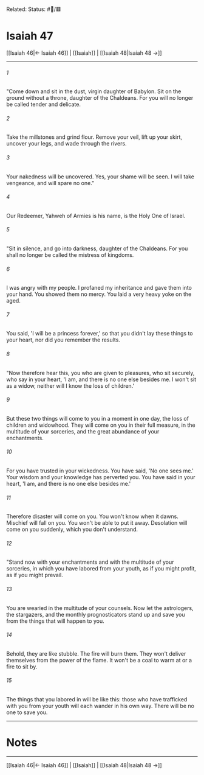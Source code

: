 Related:
Status: #📖/🟥
# Isaiah 47

[[Isaiah 46|← Isaiah 46]] | [[Isaiah]] | [[Isaiah 48|Isaiah 48 →]]
***



###### 1 
"Come down and sit in the dust, virgin daughter of Babylon. Sit on the ground without a throne, daughter of the Chaldeans. For you will no longer be called tender and delicate. 

###### 2 
Take the millstones and grind flour. Remove your veil, lift up your skirt, uncover your legs, and wade through the rivers. 

###### 3 
Your nakedness will be uncovered. Yes, your shame will be seen. I will take vengeance, and will spare no one." 

###### 4 
Our Redeemer, Yahweh of Armies is his name, is the Holy One of Israel. 

###### 5 
"Sit in silence, and go into darkness, daughter of the Chaldeans. For you shall no longer be called the mistress of kingdoms. 

###### 6 
I was angry with my people. I profaned my inheritance and gave them into your hand. You showed them no mercy. You laid a very heavy yoke on the aged. 

###### 7 
You said, 'I will be a princess forever,' so that you didn't lay these things to your heart, nor did you remember the results. 

###### 8 
"Now therefore hear this, you who are given to pleasures, who sit securely, who say in your heart, 'I am, and there is no one else besides me. I won't sit as a widow, neither will I know the loss of children.' 

###### 9 
But these two things will come to you in a moment in one day, the loss of children and widowhood. They will come on you in their full measure, in the multitude of your sorceries, and the great abundance of your enchantments. 

###### 10 
For you have trusted in your wickedness. You have said, 'No one sees me.' Your wisdom and your knowledge has perverted you. You have said in your heart, 'I am, and there is no one else besides me.' 

###### 11 
Therefore disaster will come on you. You won't know when it dawns. Mischief will fall on you. You won't be able to put it away. Desolation will come on you suddenly, which you don't understand. 

###### 12 
"Stand now with your enchantments and with the multitude of your sorceries, in which you have labored from your youth, as if you might profit, as if you might prevail. 

###### 13 
You are wearied in the multitude of your counsels. Now let the astrologers, the stargazers, and the monthly prognosticators stand up and save you from the things that will happen to you. 

###### 14 
Behold, they are like stubble. The fire will burn them. They won't deliver themselves from the power of the flame. It won't be a coal to warm at or a fire to sit by. 

###### 15 
The things that you labored in will be like this: those who have trafficked with you from your youth will each wander in his own way. There will be no one to save you.

---
# Notes


***
[[Isaiah 46|← Isaiah 46]] | [[Isaiah]] | [[Isaiah 48|Isaiah 48 →]]
